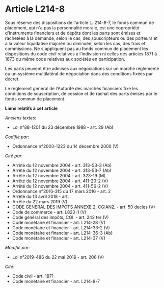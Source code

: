 # Article L214-8

Sous réserve des dispositions de l'article L. 214-8-7, le fonds commun de placement, qui n'a pas la personnalité morale, est
une copropriété d'instruments financiers et de dépôts dont les parts sont émises et rachetées à la demande, selon le cas, des
souscripteurs ou des porteurs et à la valeur liquidative majorée ou diminuée, selon les cas, des frais et commissions. Ne
s'appliquent pas au fonds commun de placement les dispositions du code civil relatives à l'indivision ni celles des articles
1871 à 1873 du même code relatives aux sociétés en participation.

Les parts peuvent être admises aux négociations sur un marché réglementé ou un système multilatéral de négociation dans des
conditions fixées par décret.

Le règlement général de l'Autorité des marchés financiers fixe les conditions de souscription, de cession et de rachat des
parts émises par le fonds commun de placement.

**Liens relatifs à cet article**

_Anciens textes_:

  - Loi n°88-1201 du 23 décembre 1988 - art. 29 (Ab)

_Codifié par_:

  - Ordonnance n°2000-1223 du 14 décembre 2000 (V)

_Cité par_:

  - Arrêté du 12 novembre 2004 - art. 313-53-3 (Ab)
  - Arrêté du 12 novembre 2004 - art. 313-53-7 (Ab)
  - Arrêté du 12 novembre 2004 - art. 323-19 (M)
  - Arrêté du 12 novembre 2004 - art. 411-20-2 (V)
  - Arrêté du 12 novembre 2004 - art. 411-56-2 (V)
  - Ordonnance n°2016-315 du 17 mars 2016 - art. 2
  - Arrêté du 13 avril 2018 - art.
  - Arrêté du 22 mars 2019 (V)
  - CODE GENERAL DES IMPOTS ANNEXE 2, CGIAN2. - art. 50 decies (V)
  - Code de commerce - art. L820-1 (V)
  - Code général des impôts, CGI. - art. 242 ter (V)
  - Code monétaire et financier - art. L214-28 (V)
  - Code monétaire et financier - art. L214-33-2 (V)
  - Code monétaire et financier - art. L214-36-3 (Ab)
  - Code monétaire et financier - art. L214-37 (V)

_Modifié par_:

  - Loi n°2019-486 du 22 mai 2019 - art. 206 (V)

_Cite_:

  - Code civil - art. 1871
  - Code monétaire et financier - art. L214-8-7
